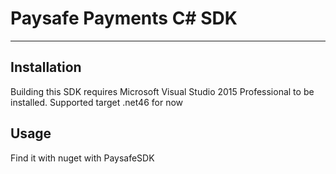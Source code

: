 # Paysafe Payments C# SDK

---

## Installation

Building this SDK requires Microsoft Visual Studio 2015 Professional to be installed.
Supported target .net46 for now

## Usage

Find it with nuget with PaysafeSDK
